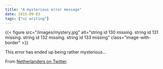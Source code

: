 ```yaml
---
title: "A mysterious error message"
date: 2015-09-03
tags: ["ui writing"]
---
```


{{< figure src="/images/mystery.jpg" alt="string id 130 missing. string id 131 missing. string id 132 missing. string id 133 missing" class="image-with-border" >}}

This error has ended up being rather mysterious…

From [Netherlanders on Twitter](https://twitter.com/Netherlanders/status/637237876934209536).

<!-- https://uiwriting.tumblr.com/post/128266509134/an-unfortunate-error-message -->

